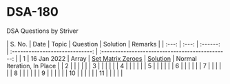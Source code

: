 # DSA-180
DSA Questions by Striver


| S. No. | Date | Topic  | Question | Solution | Remarks |
| :---: | :---: | :------: | :-----------------------------: |  :----------------------------------------------: |
| 1 | 16 Jan 2022 | Array | [Set Matrix Zeroes](https://leetcode.com/problems/set-matrix-zeroes/) | [Solution](https://github.com/piyush6191996/DSA-450/blob/main/Array/Set-Matrix-Zeroes) | Normal Iteration, In Place |
| 2 |  |  |  |  |
| 3 |  |  |  |  |
| 4 |  |  |  |  |
| 5 |  |  |  |  |
| 6 |  |  |  |  |
| 7 |  |  |  |  |
| 8 |  |  |  |  |
| 9 |  |  |  |  |
| 10 |  |  |  |  |
| 11 |  |  |  |  |
